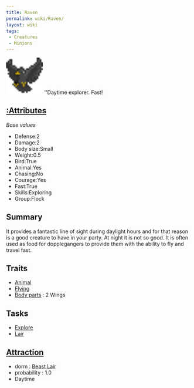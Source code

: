 ```yaml
---
title: Raven
permalink: wiki/Raven/
layout: wiki
tags:
 - Creatures
 - Minions
---
```


<img src="raven.png" title="fig:raven.png" alt="raven.png" width="100" />
''Daytime explorer. Fast!

[:Attributes](:Attributes "wikilink")
-------------------------------------

*Base values*

-   Defense:2
-   Damage:2
-   Body size:Small
-   Weight:0.5
-   Bird:True
-   Animal:Yes
-   Chasing:No
-   Courage:Yes
-   Fast:True
-   Skills:Exploring
-   Group:Flock

Summary
-------

It provides a fantastic line of sight during daylight hours and for that
reason is a good creature to have in your party. At night it is not so
good. It is often used as food for dopplegangers to provide them with
the ability to fly and travel fast.

Traits
------

-   [Animal](:Traits#Animal "wikilink")
-   [Flying](:Traits#Flying "wikilink")
-   [Body parts](:Attributes#Body_Parts "wikilink") : 2 Wings

Tasks
-----

-   [Explore](:Traits#Explore "wikilink")
-   [Lair](:Beast_Lair "wikilink")

[Attraction](:Immigration "wikilink")
-------------------------------------

-   dorm : [Beast Lair](:Beast_Lair "wikilink")
-   probability : 1.0
-   Daytime

